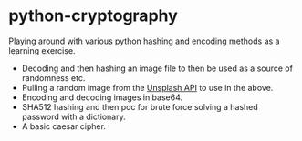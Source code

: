 # python-cryptography
Playing around with various python hashing and encoding methods as a learning exercise.

* Decoding and then hashing an image file to then be used as a source of randomness etc.
* Pulling a random image from the [Unsplash API](https://unsplash.com/developers "Unsplash API") to use in the above. 
* Encoding and decoding images in base64.
* SHA512 hashing and then poc for brute force solving a hashed password with a dictionary.
* A basic caesar cipher.
